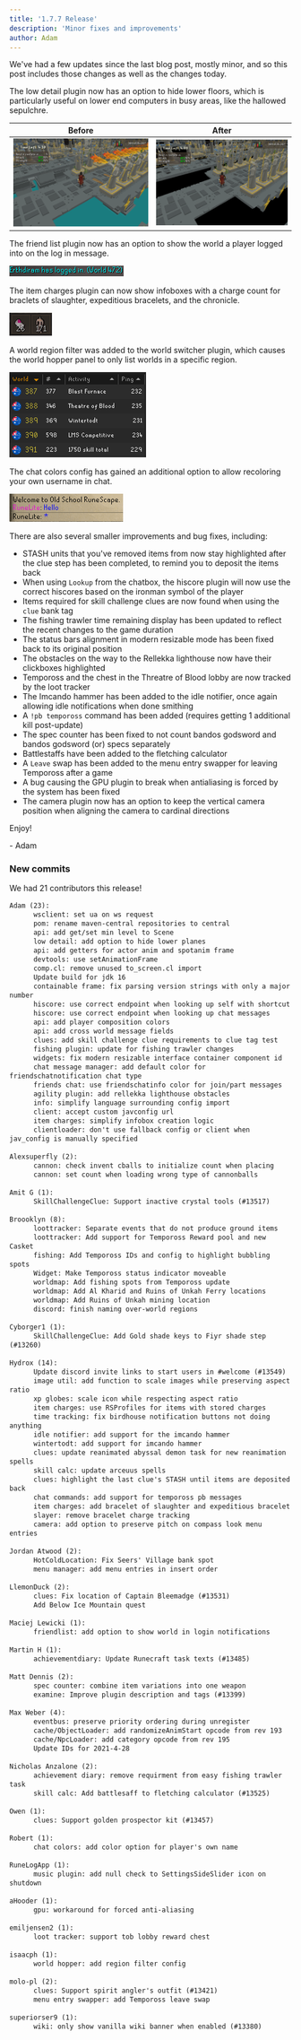 ```yaml
---
title: '1.7.7 Release'
description: 'Minor fixes and improvements'
author: Adam
---
```


We've had a few updates since the last blog post, mostly minor, and so this post includes those changes as well as the changes today.

The low detail plugin now has an option to hide lower floors, which is particularly useful on lower end computers in
busy areas, like the hallowed sepulchre.

|                                               Before                                                |                                                                       After                                                                        |
| :-------------------------------------------------------------------------------------------------: | :------------------------------------------------------------------------------------------------------------------------------------------------: |
| ![Hallowed Sepulchre as it normally appears](/img/blog/1.7.7-Release/hallowed-sepulchre-normal.png) | ![Hallowed Sepulchre shown with the lower floor rendering disabled](/img/blog/1.7.7-Release/hallowed-sepulchre-lower-floor-rendering-disabled.png) |

The friend list plugin now has an option to show the world a player logged into on the log in message.

![login](/img/blog/1.7.7-Release/login.png)

The item charges plugin can now show infoboxes with a charge count for braclets of slaughter, expeditious bracelets, and the chronicle.

![slaughter](/img/blog/1.7.7-Release/slaughter.png)

A world region filter was added to the world switcher plugin, which causes the world hopper panel to only list worlds in a specific region.

![world-hopper](/img/blog/1.7.7-Release/world-hopper.png)

The chat colors config has gained an additional option to allow recoloring your own username in chat.

![chat-name-color](/img/blog/1.7.7-Release/chat-name-color.png)

There are also several smaller improvements and bug fixes, including:

- STASH units that you've removed items from now stay highlighted after the clue step has been completed, to remind you to deposit the items back
- When using `Lookup` from the chatbox, the hiscore plugin will now use the correct hiscores based on the ironman symbol of the player
- Items required for skill challenge clues are now found when using the `clue` bank tag
- The fishing trawler time remaining display has been updated to reflect the recent changes to the game duration
- The status bars alignment in modern resizable mode has been fixed back to its original position
- The obstacles on the way to the Rellekka lighthouse now have their clickboxes highlighted
- Tempoross and the chest in the Threatre of Blood lobby are now tracked by the loot tracker
- The Imcando hammer has been added to the idle notifier, once again allowing idle notifications when done smithing
- A `!pb tempoross` command has been added (requires getting 1 additional kill post-update)
- The spec counter has been fixed to not count bandos godsword and bandos godsword (or) specs separately
- Battlestaffs have been added to the fletching calculator
- A `Leave` swap has been added to the menu entry swapper for leaving Tempoross after a game
- A bug causing the GPU plugin to break when antialiasing is forced by the system has been fixed
- The camera plugin now has an option to keep the vertical camera position when aligning the camera to cardinal directions

Enjoy!

\- Adam

### New commits

We had 21 contributors this release!

```
Adam (23):
      wsclient: set ua on ws request
      pom: rename maven-central repositories to central
      api: add get/set min level to Scene
      low detail: add option to hide lower planes
      api: add getters for actor anim and spotanim frame
      devtools: use setAnimationFrame
      comp.cl: remove unused to_screen.cl import
      Update build for jdk 16
      containable frame: fix parsing version strings with only a major number
      hiscore: use correct endpoint when looking up self with shortcut
      hiscore: use correct endpoint when looking up chat messages
      api: add player composition colors
      api: add cross world message fields
      clues: add skill challenge clue requirements to clue tag test
      fishing plugin: update for fishing trawler changes
      widgets: fix modern resizable interface container component id
      chat message manager: add default color for friendschatnotification chat type
      friends chat: use friendschatinfo color for join/part messages
      agility plugin: add rellekka lighthouse obstacles
      info: simplify language surrounding config import
      client: accept custom javconfig url
      item charges: simplify infobox creation logic
      clientloader: don't use fallback config or client when jav_config is manually specified

Alexsuperfly (2):
      cannon: check invent cballs to initialize count when placing
      cannon: set count when loading wrong type of cannonballs

Amit G (1):
      SkillChallengeClue: Support inactive crystal tools (#13517)

Broooklyn (8):
      loottracker: Separate events that do not produce ground items
      loottracker: Add support for Tempoross Reward pool and new Casket
      fishing: Add Tempoross IDs and config to highlight bubbling spots
      Widget: Make Tempoross status indicator moveable
      worldmap: Add fishing spots from Tempoross update
      worldmap: Add Al Kharid and Ruins of Unkah Ferry locations
      worldmap: Add Ruins of Unkah mining location
      discord: finish naming over-world regions

Cyborger1 (1):
      SkillChallengeClue: Add Gold shade keys to Fiyr shade step (#13260)

Hydrox (14):
      Update discord invite links to start users in #welcome (#13549)
      image util: add function to scale images while preserving aspect ratio
      xp globes: scale icon while respecting aspect ratio
      item charges: use RSProfiles for items with stored charges
      time tracking: fix birdhouse notification buttons not doing anything
      idle notifier: add support for the imcando hammer
      wintertodt: add support for imcando hammer
      clues: update reanimated abyssal demon task for new reanimation spells
      skill calc: update arceuus spells
      clues: highlight the last clue's STASH until items are deposited back
      chat commands: add support for tempoross pb messages
      item charges: add bracelet of slaughter and expeditious bracelet
      slayer: remove bracelet charge tracking
      camera: add option to preserve pitch on compass look menu entries

Jordan Atwood (2):
      HotColdLocation: Fix Seers' Village bank spot
      menu manager: add menu entries in insert order

LlemonDuck (2):
      clues: Fix location of Captain Bleemadge (#13531)
      Add Below Ice Mountain quest

Maciej Lewicki (1):
      friendlist: add option to show world in login notifications

Martin H (1):
      achievementdiary: Update Runecraft task texts (#13485)

Matt Dennis (2):
      spec counter: combine item variations into one weapon
      examine: Improve plugin description and tags (#13399)

Max Weber (4):
      eventbus: preserve priority ordering during unregister
      cache/ObjectLoader: add randomizeAnimStart opcode from rev 193
      cache/NpcLoader: add category opcode from rev 195
      Update IDs for 2021-4-28

Nicholas Anzalone (2):
      achievement diary: remove requirment from easy fishing trawler task
      skill calc: Add battlesaff to fletching calculator (#13525)

Owen (1):
      clues: Support golden prospector kit (#13457)

Robert (1):
      chat colors: add color option for player's own name

RuneLogApp (1):
      music plugin: add null check to SettingsSideSlider icon on shutdown

aHooder (1):
      gpu: workaround for forced anti-aliasing

emiljensen2 (1):
      loot tracker: support tob lobby reward chest

isaacph (1):
      world hopper: add region filter config

molo-pl (2):
      clues: Support spirit angler's outfit (#13421)
      menu entry swapper: add Tempoross leave swap

superiorser9 (1):
      wiki: only show vanilla wiki banner when enabled (#13380)
```
